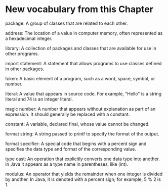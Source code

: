 # New vocabulary from this Chapter 

  package: A group of classes that are related to each other.
  
  address: The location of a value in computer memory, often represented as
  a hexadecimal integer.
  
  library: A collection of packages and classes that are available for use in other
  programs.
  
  import statement: A statement that allows programs to use classes defined
  in other packages.
  
  token: A basic element of a program, such as a word, space, symbol, or
  number.
  
  literal: A value that appears in source code. For example, "Hello" is a string
  literal and 74 is an integer literal.
  
  magic number: A number that appears without explanation as part of an
  expression. It should generally be replaced with a constant.
  
  constant: A variable, declared final, whose value cannot be changed.
  
  format string: A string passed to printf to specify the format of the output.
  
  format specifier: A special code that begins with a percent sign and specifies
  the data type and format of the corresponding value.
  
  type cast: An operation that explicitly converts one data type into another.
  In Java it appears as a type name in parentheses, like (int).
  
  modulus: An operator that yields the remainder when one integer is divided
  by another. In Java, it is denoted with a percent sign; for example,
  5 % 2 is 1.
